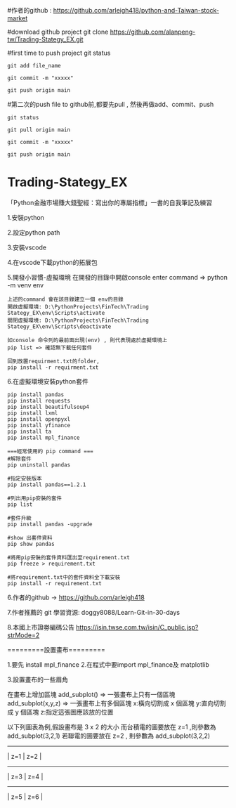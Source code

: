 
#作者的github : https://github.com/arleigh418/python-and-Taiwan-stock-market

#download github project
	git clone https://github.com/alanpeng-tw/Trading-Stategy_EX.git


#first time to push project
	git status

	git add file_name

	git commit -m "xxxxx"

	git push origin main


#第二次的push file to github前,都要先pull , 然後再做add、commit、push

	git status

	git pull origin main

	git commit -m "xxxxx"

	git push origin main




# Trading-Stategy_EX

「Python金融市場賺大錢聖經：寫出你的專屬指標」一書的自我筆記及練習

1.安裝python

2.設定python  path

3.安裝vscode

4.在vscode下載python的拓展包

5.開發小習慣-虛擬環境
	在開發的目錄中開啟console
	enter command => python -m venv env
	
	上述的command 會在該目錄建立一個 env的目錄
	開啟虛擬環境: D:\PythonProjects\FinTech\Trading Stategy_EX\env\Scripts\activate
	關閉虛擬環境: D:\PythonProjects\FinTech\Trading Stategy_EX\env\Scripts\deactivate
	
	如console 命令列的最前面出現(env) , 則代表現處於虛擬環境上
	pip list => 確認無下載任何套件
	
	回到放置requirment.txt的folder,
	pip install -r requirment.txt

6.在虛擬環境安裝python套件
	
	pip install pandas
	pip install requests
	pip install beautifulsoup4
	pip install lxml
	pip install openpyxl
	pip install yfinance
	pip install ta
	pip install mpl_finance
	
	===經常使用的 pip command ===
	#解除套件
	pip uninstall pandas
	
	#指定安裝版本
	pip install pandas==1.2.1
	
	#列出用pip安裝的套件
	pip list
	
	#套件升級
	pip install pandas -upgrade
	
	#show 出套件資料
	pip show pandas
	
	#將用pip安裝的套件資料匯出至requirement.txt
	pip freeze > requirement.txt
	
	#將requirement.txt中的套件資料全下載安裝
	pip install -r requirement.txt
	
	
	
6.作者的github -> https://github.com/arleigh418

7.作者推薦的 git 學習資源: doggy8088/Learn-Git-in-30-days

8.本國上市證劵編碼公告
https://isin.twse.com.tw/isin/C_public.jsp?strMode=2


=========設置畫布=========

1.要先 install mpl_finance 
2.在程式中要import mpl_finance及 matplotlib

3.設置畫布的一些眉角

在畫布上增加區塊
add_subplot() => 一張畫布上只有一個區塊
add_subplot(x,y,z) => 一張畫布上有多個區塊
x:橫向切割成 x 個區塊
y:直向切割成 y 個區塊
z:指定這張圖應該放的位置





以下列圖表為例,假設畫布是 3 x 2 的大小
而台積電的圖要放在 z=1 ,則參數為 add_subplot(3,2,1)
若聯電的圖要放在 z=2 , 則參數為 add_subplot(3,2,2)

  _________________
  | z=1   | z=2   |
  _________________
  | z=3   | z=4   |
  _________________
  | z=5   | z=6   |
  


